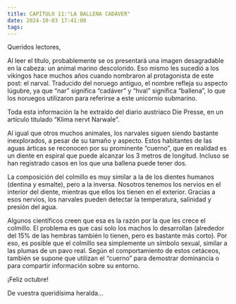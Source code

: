 ```yaml
---
title: CAPÍTULO 11:"LA BALLENA CADÁVER"
date: 2024-10-03 17:41:00
tags:
---
```


Queridos lectores,

Al leer el título, probablemente se os presentará una imagen desagradable en la cabeza: un animal marino descolorido. Eso mismo les sucedió a los vikingos hace muchos años cuando nombraron al protagonista de este post: el narval. Traducido del noruego antiguo, el nombre refleja su aspecto lúgubre, ya que “nar” significa “cadáver” y “hval” significa “ballena”, lo que los noruegos utilizaron para referirse a este unicornio submarino.

Toda esta información la he extraído del diario austriaco Die Presse, en un artículo titulado “Klima nervt Narwale”.

Al igual que otros muchos animales, los narvales siguen siendo bastante inexplorados, a pesar de su tamaño y aspecto. Estos habitantes de las aguas árticas se reconocen por su prominente “cuerno”, que en realidad es un diente en espiral que puede alcanzar los 3 metros de longitud. Incluso se han registrado casos en los que una ballena puede tener dos.

La composición del colmillo es muy similar a la de los dientes humanos (dentina y esmalte), pero a la inversa. Nosotros tenemos los nervios en el interior del diente, mientras que ellos los tienen en el exterior. Gracias a esos nervios, los narvales pueden detectar la temperatura, salinidad y presión del agua.

Algunos científicos creen que esa es la razón por la que les crece el colmillo. El problema es que casi solo los machos lo desarrollan (alrededor del 15% de las hembras también lo tienen, pero es bastante más corto). Por eso, es posible que el colmillo sea simplemente un símbolo sexual, similar a las plumas de un pavo real. Según el comportamiento de estos cetáceos, también se supone que utilizan el “cuerno” para demostrar dominancia o para compartir información sobre su entorno.

¡Feliz octubre!

De vuestra queridísima heralda...

